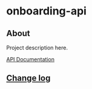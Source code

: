# onboarding-api

## About

Project description here.

[API Documentation](docs/source/api.md)

## [Change log](CHANGELOG.md)

